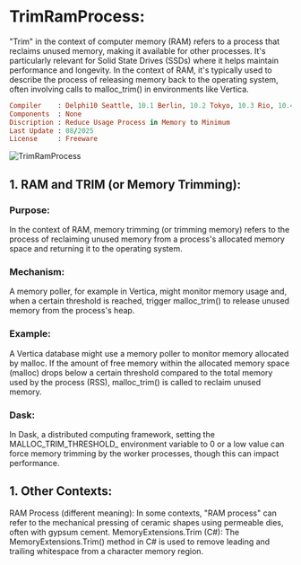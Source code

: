 # TrimRamProcess:

"Trim" in the context of computer memory (RAM) refers to a process that reclaims unused memory, making it available for other processes. It's particularly relevant for Solid State Drives (SSDs) where it helps maintain performance and longevity. In the context of RAM, it's typically used to describe the process of releasing memory back to the operating system, often involving calls to malloc_trim() in environments like Vertica. 

```ruby
Compiler    : Delphi10 Seattle, 10.1 Berlin, 10.2 Tokyo, 10.3 Rio, 10.4 Sydney, 11 Alexandria, 12 Athens
Components  : None
Discription : Reduce Usage Process in Memory to Minimum
Last Update : 08/2025
License     : Freeware
```


![TrimRamProcess](https://github.com/user-attachments/assets/e1c22ca5-7f66-448a-a58f-d347d5e2bf9f)


## 1. RAM and TRIM (or Memory Trimming):

### Purpose:
In the context of RAM, memory trimming (or trimming memory) refers to the process of reclaiming unused memory from a process's allocated memory space and returning it to the operating system.

### Mechanism:
A memory poller, for example in Vertica, might monitor memory usage and, when a certain threshold is reached, trigger malloc_trim() to release unused memory from the process's heap.

### Example:
A Vertica database might use a memory poller to monitor memory allocated by malloc. If the amount of free memory within the allocated memory space (malloc) drops below a certain threshold compared to the total memory used by the process (RSS), malloc_trim() is called to reclaim unused memory.

### Dask:
In Dask, a distributed computing framework, setting the MALLOC_TRIM_THRESHOLD_ environment variable to 0 or a low value can force memory trimming by the worker processes, though this can impact performance. 

## 1. Other Contexts:
RAM Process (different meaning):
In some contexts, "RAM process" can refer to the mechanical pressing of ceramic shapes using permeable dies, often with gypsum cement. 
MemoryExtensions.Trim (C#):
The MemoryExtensions.Trim() method in C# is used to remove leading and trailing whitespace from a character memory region. 
